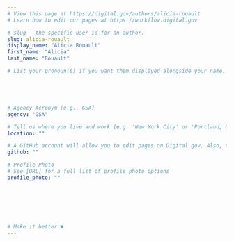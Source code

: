 ```yaml
---
# View this page at https://digital.gov/authors/alicia-rouault
# Learn how to edit our pages at https://workflow.digital.gov

# slug — the specific user-id for an author.
slug: alicia-rouault
display_name: "Alicia Rouault"
first_name: "Alicia"
last_name: "Rouault"

# List your pronoun(s) if you want them displayed alongside your name. If blank, we'll use just your name. Learn more http://mypronouns.org





# Agency Acronym [e.g., GSA]
agency: "GSA"

# Tell us where you live and work [e.g. 'New York City' or 'Portland, OR']
location: ""

# A GitHub account will allow you to edit pages on Digital.gov. Also, the image used in your GitHub account can be used to populate your digital.gov profile photo. Learn more about getting a Github account at [URL]
github: ""

# Profile Photo
# See [URL] for a full list of profile photo options
profile_photo: ""







# Make it better ♥
---
```

